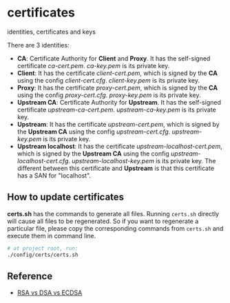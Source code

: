 # certificates

identities, certificates and keys

There are 3 identities:

- **CA**: Certificate Authority for **Client** and **Proxy**. It has the
  self-signed certificate *ca-cert.pem*. *ca-key.pem* is its private key.
- **Client**: It has the certificate *client-cert.pem*, which is signed by the
  **CA** using the config *client-cert.cfg*. *client-key.pem* is its private key.
- **Proxy**: It has the certificate *proxy-cert.pem*, which is signed by the
  **CA** using the config *proxy-cert.cfg*. *proxy-key.pem* is its private key.
- **Upstream CA**: Certificate Authority for **Upstream**. It has the self-signed
  certificate *upstream-ca-cert.pem*. *upstream-ca-key.pem* is its private key.
- **Upstream**: It has the certificate *upstream-cert.pem*, which is signed by
  the **Upstream CA** using the config *upstream-cert.cfg*. *upstream-key.pem* is
  its private key.
- **Upstream localhost**: It has the certificate *upstream-localhost-cert.pem*, which is signed by
  the **Upstream CA** using the config *upstream-localhost-cert.cfg*. *upstream-localhost-key.pem* is
  its private key. The different between this certificate and **Upstream** is that this certificate
  has a SAN for "localhost".

## How to update certificates

**certs.sh** has the commands to generate all files. Running `certs.sh` directly
will cause all files to be regenerated. So if you want to regenerate a
particular file, please copy the corresponding commands from `certs.sh` and
execute them in command line.

```bash
# at project root, run:
./config/certs/certs.sh
```

## Reference

- [RSA vs DSA vs ECDSA](https://www.misterpki.com/rsa-dsa-ecdsa/)
